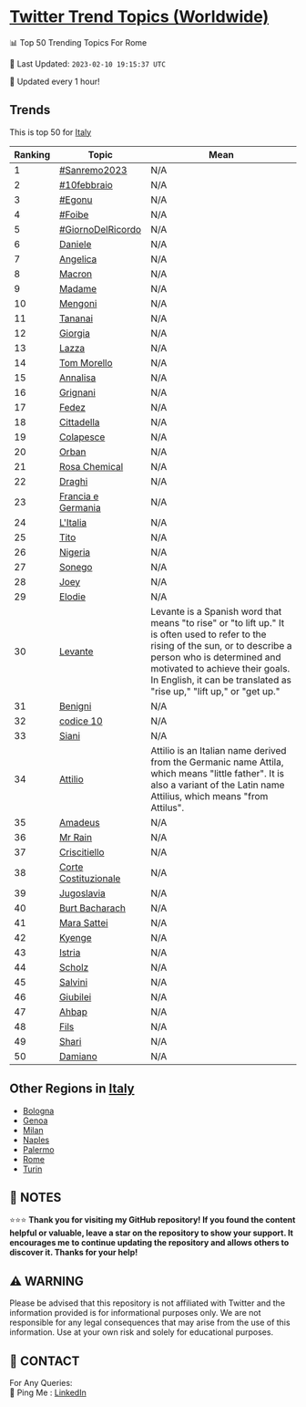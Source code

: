 [Twitter Trend Topics (Worldwide)](https://github.com/ErcinDedeoglu/Twitter-Trend-Topics)
==========


📊 Top 50 Trending Topics For Rome

📆 Last Updated: `2023-02-10 19:15:37 UTC`

🔧 Updated every 1 hour!


## Trends

This is top 50 for [Italy](</Italy>)

| Ranking | Topic | Mean |
| ------- | ------------ | ------------ |
| 1 | [#Sanremo2023](http://twitter.com/search?q=%23Sanremo2023) | N/A |
| 2 | [#10febbraio](http://twitter.com/search?q=%2310febbraio) | N/A |
| 3 | [#Egonu](http://twitter.com/search?q=%23Egonu) | N/A |
| 4 | [#Foibe](http://twitter.com/search?q=%23Foibe) | N/A |
| 5 | [#GiornoDelRicordo](http://twitter.com/search?q=%23GiornoDelRicordo) | N/A |
| 6 | [Daniele](http://twitter.com/search?q=Daniele) | N/A |
| 7 | [Angelica](http://twitter.com/search?q=Angelica) | N/A |
| 8 | [Macron](http://twitter.com/search?q=Macron) | N/A |
| 9 | [Madame](http://twitter.com/search?q=Madame) | N/A |
| 10 | [Mengoni](http://twitter.com/search?q=Mengoni) | N/A |
| 11 | [Tananai](http://twitter.com/search?q=Tananai) | N/A |
| 12 | [Giorgia](http://twitter.com/search?q=Giorgia) | N/A |
| 13 | [Lazza](http://twitter.com/search?q=Lazza) | N/A |
| 14 | [Tom Morello](http://twitter.com/search?q=Tom+Morello) | N/A |
| 15 | [Annalisa](http://twitter.com/search?q=Annalisa) | N/A |
| 16 | [Grignani](http://twitter.com/search?q=Grignani) | N/A |
| 17 | [Fedez](http://twitter.com/search?q=Fedez) | N/A |
| 18 | [Cittadella](http://twitter.com/search?q=Cittadella) | N/A |
| 19 | [Colapesce](http://twitter.com/search?q=Colapesce) | N/A |
| 20 | [Orban](http://twitter.com/search?q=Orban) | N/A |
| 21 | [Rosa Chemical](http://twitter.com/search?q=Rosa+Chemical) | N/A |
| 22 | [Draghi](http://twitter.com/search?q=Draghi) | N/A |
| 23 | [Francia e Germania](http://twitter.com/search?q=Francia+e+Germania) | N/A |
| 24 | [L'Italia](http://twitter.com/search?q=L%27Italia) | N/A |
| 25 | [Tito](http://twitter.com/search?q=Tito) | N/A |
| 26 | [Nigeria](http://twitter.com/search?q=Nigeria) | N/A |
| 27 | [Sonego](http://twitter.com/search?q=Sonego) | N/A |
| 28 | [Joey](http://twitter.com/search?q=Joey) | N/A |
| 29 | [Elodie](http://twitter.com/search?q=Elodie) | N/A |
| 30 | [Levante](http://twitter.com/search?q=Levante) | Levante is a Spanish word that means "to rise" or "to lift up." It is often used to refer to the rising of the sun, or to describe a person who is determined and motivated to achieve their goals. In English, it can be translated as "rise up," "lift up," or "get up." |
| 31 | [Benigni](http://twitter.com/search?q=Benigni) | N/A |
| 32 | [codice 10](http://twitter.com/search?q=codice+10) | N/A |
| 33 | [Siani](http://twitter.com/search?q=Siani) | N/A |
| 34 | [Attilio](http://twitter.com/search?q=Attilio) | Attilio is an Italian name derived from the Germanic name Attila, which means "little father". It is also a variant of the Latin name Attilius, which means "from Attilus". |
| 35 | [Amadeus](http://twitter.com/search?q=Amadeus) | N/A |
| 36 | [Mr Rain](http://twitter.com/search?q=Mr+Rain) | N/A |
| 37 | [Criscitiello](http://twitter.com/search?q=Criscitiello) | N/A |
| 38 | [Corte Costituzionale](http://twitter.com/search?q=Corte+Costituzionale) | N/A |
| 39 | [Jugoslavia](http://twitter.com/search?q=Jugoslavia) | N/A |
| 40 | [Burt Bacharach](http://twitter.com/search?q=Burt+Bacharach) | N/A |
| 41 | [Mara Sattei](http://twitter.com/search?q=Mara+Sattei) | N/A |
| 42 | [Kyenge](http://twitter.com/search?q=Kyenge) | N/A |
| 43 | [Istria](http://twitter.com/search?q=Istria) | N/A |
| 44 | [Scholz](http://twitter.com/search?q=Scholz) | N/A |
| 45 | [Salvini](http://twitter.com/search?q=Salvini) | N/A |
| 46 | [Giubilei](http://twitter.com/search?q=Giubilei) | N/A |
| 47 | [Ahbap](http://twitter.com/search?q=Ahbap) | N/A |
| 48 | [Fils](http://twitter.com/search?q=Fils) | N/A |
| 49 | [Shari](http://twitter.com/search?q=Shari) | N/A |
| 50 | [Damiano](http://twitter.com/search?q=Damiano) | N/A |



## Other Regions in [Italy](</Italy>)

* [Bologna](</Italy/Bologna.md>)
* [Genoa](</Italy/Genoa.md>)
* [Milan](</Italy/Milan.md>)
* [Naples](</Italy/Naples.md>)
* [Palermo](</Italy/Palermo.md>)
* [Rome](</Italy/Rome.md>)
* [Turin](</Italy/Turin.md>)



## 📝 NOTES

⭐⭐⭐ **Thank you for visiting my GitHub repository! If you found the content helpful or valuable, leave a star on the repository to show your support. It encourages me to continue updating the repository and allows others to discover it. Thanks for your help!**


## ⚠️ WARNING

Please be advised that this repository is not affiliated with Twitter and the information provided is for informational purposes only. We are not responsible for any legal consequences that may arise from the use of this information. Use at your own risk and solely for educational purposes.


## 📨 CONTACT

 For Any Queries:  
            🏓 Ping Me : [LinkedIn](https://www.linkedin.com/in/ercindedeoglu/)
